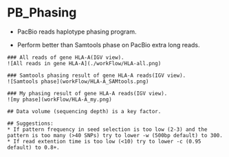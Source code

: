 # PB_Phasing

- PacBio reads haplotype phasing program.

- Perform better than Samtools phase on PacBio extra long reads.

```
### All reads of gene HLA-A(IGV view).
![All reads in gene HLA-A](./workFlow/HLA-all.png)

### Samtools phasing result of gene HLA-A reads(IGV view).
![Samtools phase](workFlow/HLA-A_SAMtools.png)

### My phasing result of gene HLA-A reads(IGV view).
![my phase](workFlow/HLA-A_my.png)

## Data volume (sequencing depth) is a key factor.

## Suggestions:
* If pattern frequency in seed selection is too low (2-3) and the pattern is too many (>40 SNPs) try to lower -w (500bp default) to 300.
* If read extention time is too low (<10) try to lower -c (0.95 default) to 0.8+.
```

